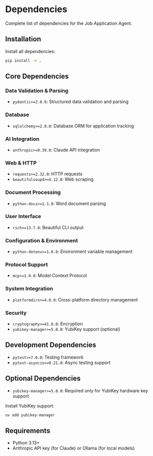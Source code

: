 # Dependencies

Complete list of dependencies for the Job Application Agent.

## Installation

Install all dependencies:
```bash
pip install -e .
```

## Core Dependencies

### Data Validation & Parsing
- `pydantic>=2.0.0`: Structured data validation and parsing

### Database
- `sqlalchemy>=2.0.0`: Database ORM for application tracking

### AI Integration
- `anthropic>=0.39.0`: Claude API integration

### Web & HTTP
- `requests>=2.32.0`: HTTP requests
- `beautifulsoup4>=4.12.0`: Web scraping

### Document Processing
- `python-docx>=1.1.0`: Word document parsing

### User Interface
- `rich>=13.7.0`: Beautiful CLI output

### Configuration & Environment
- `python-dotenv>=1.0.0`: Environment variable management

### Protocol Support
- `mcp>=1.0.0`: Model Context Protocol

### System Integration
- `platformdirs>=4.0.0`: Cross-platform directory management

### Security
- `cryptography>=41.0.0`: Encryption
- `yubikey-manager>=5.0.0`: YubiKey support (optional)

## Development Dependencies

- `pytest>=7.0.0`: Testing framework
- `pytest-asyncio>=0.21.0`: Async testing support

## Optional Dependencies

- `yubikey-manager>=5.0.0`: Required only for YubiKey hardware key support

Install YubiKey support:
```bash
uv add yubikey-manager
```

## Requirements

- Python 3.13+
- Anthropic API key (for Claude) or Ollama (for local models)

